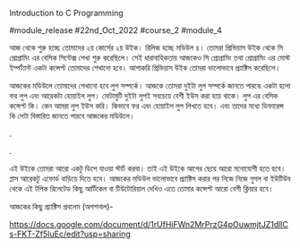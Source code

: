 Introduction to C Programming

#module_release #22nd_Oct_2022 #course_2 #module_4



আজ থেকে শুরু হচ্ছে তোমাদের ২য় কোর্সের ২য় উইক। রিলিজ হচ্ছে মডিউল ৪। তোমরা প্রিভিয়াস উইক থেকে সি প্রোগ্রামিং এর বেসিক সিন্টেক্স শেখা শুরু করেছিলে। সেই ধারাবাহিকতায় আজকেও সি প্রোগ্রামিং তথা প্রোগ্রামিং এর মোস্ট ইম্পর্ট্যান্ট একটা কন্সেপ্ট তোমাদের শেখানো হবে। আশাকরি প্রিভিয়াস উইক তোমরা ভালোভাবে প্র‍্যাক্টিস করেছিলে।



আজকের মডিউলে তোমাদের শেখানো হবে লুপ সম্পর্কে। আজকে তোমরা দুইটা লুপ সম্পর্কে জানতে পারবে৷ একটা হলো ফর লুপ এবং আরেকটা হোয়াইল লুপ। মোটামুটি দুইটা লুপই সবচেয়ে বেশী ইউস করা হয়ে থাকে। লুপ এর বেসিক কন্সেপ্ট কি। কেন আমরা লুপ ইউস করি। কিভাবে ফর এবং হোয়াইল লুপ লিখতে হবে। এবং তাদের মধ্যে ডিফারেন্স কি সেটা বিস্তারিত জানতে পারবে আজকের মডিউলে।

.

.

এই উইকে তোমরা আরো একটু ডিপে যাওয়া স্টার্ট করবা। তাই এই উইকে আগের ছেয়ে আরো মনোযোগী হতে হবে। প্লাস আরেকটু এফোর্ড বাড়িয়ে দিতে হবে। আজকের মডিউল ভালোভাবে প্র‍্যাক্টিস করার পর নিজে নিজে গুগল বা ইউটিউব থেকে এই টপিক রিলেটেড কিছু আর্টিকেল বা টিউটোরিয়াল দেখিও এতে তোমার কন্সেপ্ট আরো বেশী ক্লিয়ার হবে।



আজকের কিছু প্র‍্যাক্টিস প্রবলেম (অপশনাল)-

https://docs.google.com/document/d/1rUfHiFWn2MrPrzG4pOuwmjtJZ1dllCs-FKT-Zf5IuEc/edit?usp=sharing